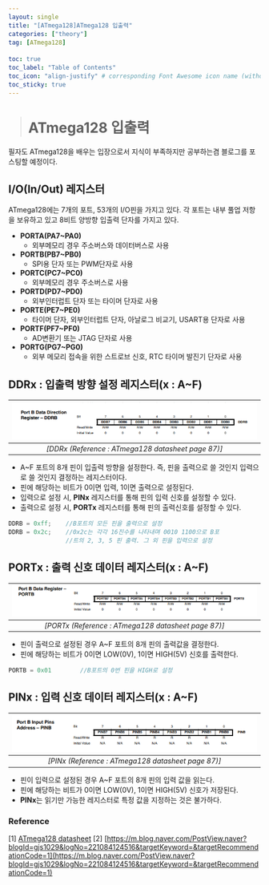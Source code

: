 ```yaml
---
layout: single
title: "[ATmega128]ATmega128 입출력"
categories: ["theory"]
tag: [ATmega128]

toc: true
toc_label: "Table of Contents"
toc_icon: "align-justify" # corresponding Font Awesome icon name (without fa prefix)
toc_sticky: true
---
```


># ATmega128 입출력

필자도 ATmega128을 배우는 입장으로서 지식이 부족하지만 공부하는겸 블로그를 포스팅할 예정이다.

## I/O(In/Out) 레지스터

ATmega128에는 7개의 포트, 53개의 I/O핀을 가지고 있다. 각 포트는 내부 풀업 저항을 보유하고 있고 8비트 양방향 입출력 단자를 가지고 있다.

* **PORTA(PA7~PA0)**
	* 외부메모리 경우 주소버스와 데이터버스로 사용
* **PORTB(PB7~PB0)**
	*	SPI용 단자 또는 PWM단자로 사용
* **PORTC(PC7~PC0)**
	*	외부메모리 경우 주소버스로 사용
* **PORTD(PD7~PD0)**
	*	외부인터럽트 단자 또는 타이머 단자로 사용
* **PORTE(PE7~PE0)**
	*	타이머 단자, 외부인터럽트 단자, 아날로그 비교기, USART용 단자로 사용
* **PORTF(PF7~PF0)**
	* AD변환기 또는 JTAG 단자로 사용
* **PORTG(PG7~PG0)**
	* 외부 메모리 접속을 위한 스트로브 신호, RTC 타이머 발진기 단자로 사용


## DDRx : 입출력 방향 설정 레지스터(x : A~F)

|![blog](https://github.com/JiJinWoo/JiJinWoo.github.io/blob/master/assets/images/blog/DDRB.PNG?raw=true)|
|:--:|
|*[DDRx (Reference : ATmega128 datasheet page 87)]*|

* A~F 포트의 8개 핀이 입출력 방향을 설정한다. 즉, 핀을 출력으로 쓸 것인지 입력으로 쓸 것인지 결정하는 레지스터이다.
* 핀에 해당하는 비트가 0이면 입력, 1이면 출력으로 설정된다.
* 입력으로 설정 시, **PINx** 레지스터를 통해 핀의 입력 신호를 설정할 수 있다.
* 출력으로 설정 시, **PORTx** 레지스터를 통해 핀의 출력신호를 설정할 수 있다. 

```cpp
DDRB = 0xff;	//B포트의 모든 핀을 출력으로 설정
DDRB = 0x2c;	//0x2c는 각각 16진수를 나타내며 0010 1100으로 B포
				//트의 2, 3, 5 핀 출력. 그 외 핀을 입력으로 설정
```

## PORTx : 출력 신호 데이터 레지스터(x : A~F)

|![blog](https://github.com/JiJinWoo/JiJinWoo.github.io/blob/master/assets/images/blog/PORTB.PNG?raw=true)|
|:--:|
|*[PORTx (Reference : ATmega128 datasheet page 87)]*|

* 핀이 출력으로 설정된 경우 A~F 포트의 8개 핀의 출력값을 결정한다.
* 핀에 해당하는 비트가 0이면 LOW(0V), 1이면 HIGH(5V) 신호를 출력한다.

```cpp
PORTB = 0x01		//B포트의 0번 핀을 HIGH로 설정
```

## PINx : 입력 신호 데이터 레지스터(x : A~F)

|![blog](https://github.com/JiJinWoo/JiJinWoo.github.io/blob/master/assets/images/blog/PINB.PNG?raw=true)|
|:--:|
|*[PINx (Reference : ATmega128 datasheet page 87)]*|

* 핀이 입력으로 설정된 경우 A~F 포트의 8개 핀의 입력 값을 읽는다.
* 핀에 해당하는 비트가 0이면 LOW(0V), 1이면 HIGH(5V) 신호가 저장된다.
* **PINx**는 읽기만 가능한 레지스터로 특정 값을 지정하는 것은 불가하다.

### Reference

[1] [ATmega128 datasheet](https://www.alldatasheet.com/view.jsp?Searchword=Atmega128%20datasheet&gclid=CjwKCAjwxZqSBhAHEiwASr9n9BnM2BYUT8UYk14wDrEEu2xSXP17kQdJLfsgKoZNEAQW1gyPJWnHxBoCnYgQAvD_BwE)
[2] [https://m.blog.naver.com/PostView.naver?blogId=gjs1029&logNo=221084124516&targetKeyword=&targetRecommendationCode=1](https://m.blog.naver.com/PostView.naver?blogId=gjs1029&logNo=221084124516&targetKeyword=&targetRecommendationCode=1)